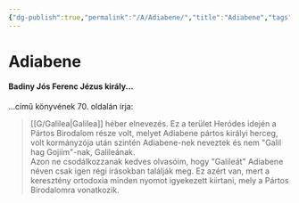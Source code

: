 ```yaml
---
{"dg-publish":true,"permalink":"/A/Adiabene/","title":"Adiabene","tags":["dg_uploaded"],"created":"2023-11-06T01:54","updated":"2023-11-08T03:27"}
---
```



# Adiabene

#### Badiny Jós Ferenc Jézus király...

...című könyvének 70. oldalán írja:  
> [[G/Galilea\|Galilea]] héber elnevezés. Ez a terület Heródes idején a Pártos Birodalom része volt, melyet Adiabene pártos királyi herceg, volt kormányzója után szintén Adiabene-nek neveztek és nem "Galil hag Gojiim"-nak, Galileának.  
> Azon ne csodálkozzanak kedves olvasóim, hogy "Galileát" Adiabene néven csak igen régi írásokban találják meg. Ez azért van, mert a keresztény ortodoxia minden nyomot igyekezett kiirtani, mely a Pártos Birodalomra vonatkozik.  